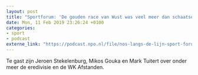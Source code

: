 ```yaml
---
layout: post
title: "Sportforum: 'De gouden race van Wust was veel meer dan schaatsen'"
date: Mon, 11 Feb 2019 23:26:24 +0100
categories: 
- sport 
- podcast 
externe_link: "https://podcast.npo.nl/file/nos-langs-de-lijn-sport-forum/4244/nporadio1_nos-langs-de-lijn-sport-forum_20190211_sportforum-de-gouden-race-van-wust-was-veel-meer-dan-schaatsen_3HFNJY.mp3"
---
```


Te gast zijn Jeroen Stekelenburg, Mikos Gouka en Mark Tuitert over onder meer de eredivisie en de WK Afstanden.
